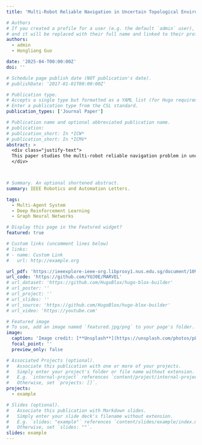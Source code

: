 ```yaml
---
title: 'Multi-Robot Reliable Navigation in Uncertain Topological Environments with Graph Attention Networks'

# Authors
# If you created a profile for a user (e.g. the default `admin` user), write the username (folder name) here
# and it will be replaced with their full name and linked to their profile.
authors:
  - admin
  - Hongliang Guo

date: '2025-04-T00:00:00Z'
doi: ''

# Schedule page publish date (NOT publication's date).
# publishDate: '2017-01-01T00:00:00Z'

# Publication type.
# Accepts a single type but formatted as a YAML list (for Hugo requirements).
# Enter a publication type from the CSL standard.
publication_types: ['Journal Paper']

# Publication name and optional abbreviated publication name.
# publication: 
# publication_short: In *ICW*
# publication_short: In *ICMV*
abstract: >
  <div class="justify-text">
  This paper studies the multi-robot reliable navigation problem in uncertain topological networks, which aims at maximizing the robot team's on-time arrival probabilities in the face of road network uncertainties. The uncertainty in these networks stems from the unknown edge traversability, which is only revealed to the robot upon its arrival at the edge's starting node. Existing approaches often struggle to adapt to real-time network topology changes, making them unsuitable for varying topological environments. To address the challenge, we reformulate the problem into a Partially Observable Markov Decision Process (POMDP) framework and introduce the Dynamic Adaptive Graph Embedding method to capture the evolving nature of the navigation task. We further enhance each robot's policy learning process by integrating deep reinforcement learning with Graph Attention Networks (GATs), leveraging self-attention to focus on critical graph features. The proposed approach, namely Multi-Agent Routing in Variable Environments with Learning (MARVEL) employs the generalized policy gradient algorithm to optimize the robots' real-time decision-making process iteratively. We compare the performance of MARVEL with state-of-the-art reliable navigation algorithms as well as Canadian traveller problem solutions in a range of canonical transportation networks, demonstrating improved adaptability and performance in uncertain topological networks. Additionally, real-world experiments with two robots navigating within a self-constructed indoor environment with uncertain topological structures demonstrate MARVEL's practicality.
  </div>



# Summary. An optional shortened abstract.
summary: IEEE Robotics and Automation Letters.

tags:
  - Multi-Agent System
  - Deep Reinforcement Learning
  - Graph Neural Networks

# Display this page in the Featured widget?
featured: true

# Custom links (uncomment lines below)
# links:
# - name: Custom Link
#   url: http://example.org

url_pdf: 'https://ieeexplore-ieee-org.libproxy1.nus.edu.sg/document/10948339'
url_code: 'https://github.com/YUJ0E/MARVEL'
# url_dataset: 'https://github.com/HugoBlox/hugo-blox-builder'
# url_poster: ''
# url_project: ''
# url_slides: ''
# url_source: 'https://github.com/HugoBlox/hugo-blox-builder'
# url_video: 'https://youtube.com'

# Featured image
# To use, add an image named `featured.jpg/png` to your page's folder.
image:
  caption: 'Image credit: [**Unsplash**](https://unsplash.com/photos/pLCdAaMFLTE)'
  focal_point: ''
  preview_only: false

# Associated Projects (optional).
#   Associate this publication with one or more of your projects.
#   Simply enter your project's folder or file name without extension.
#   E.g. `internal-project` references `content/project/internal-project/index.md`.
#   Otherwise, set `projects: []`.
projects:
  - example

# Slides (optional).
#   Associate this publication with Markdown slides.
#   Simply enter your slide deck's filename without extension.
#   E.g. `slides: "example"` references `content/slides/example/index.md`.
#   Otherwise, set `slides: ""`.
slides: example
---
```

<!-- 
{{% callout note %}}
Click the _Cite_ button above to demo the feature to enable visitors to import publication metadata into their reference management software.
{{% /callout %}}

{{% callout note %}}
Create your slides in Markdown - click the _Slides_ button to check out the example.
{{% /callout %}}

Add the publication's **full text** or **supplementary notes** here. You can use rich formatting such as including [code, math, and images](https://docs.hugoblox.com/content/writing-markdown-latex/). -->
